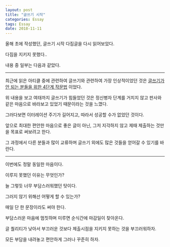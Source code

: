 ```yaml
---
layout: post
title: "글쓰기 시작"
categories: Essay
tags: Essay
date: 2018-11-11
---
```


올해 초에 작성했던, 글쓰기 시작 다짐글을 다시 읽어보았다.

다짐을 지키지 못했다..

내용 중 일부는 다음과 같았다.

---

최근에 읽은 아티클 중에 관련하여 글쓰기와 관련하여 가장 인상적이었던 것은 [글쓰기가 안 되는 분들을 위한 4단계 작문법](https://ppss.kr/archives/16682) 이었다.

위 내용을 보고 여태까지 글쓰기가 힘들었던 것은 정신병자 단계를 거치지 않고 판사와 같은 마음으로 바라보고 있었기 때문이라는 것을 느꼈다.

그러다보면 이터레이션 주기가 길어지고, 따라서 성공할 수가 없었던 것이다.

앞으로 최대한 편안한 마음으로 좋은 글이 아닌, 그저 지각하지 않고 제때 제출하는 것만을 목표로 써보려고 한다.

그 과정에서 다른 분들과 많이 교류하며 글쓰기 외에도 많은 것들을 얻어갈 수 있기를 바란다.

---

이번에도 정말 동일한 마음이다.

이루지 못했던 이유는 무엇인가?

늘 그렇듯 너무 부담스러워했던 탓이다.

그러지 않기 위해선 어떻게 할 수 있는가?

매일 단 한 문장이라도 써야 한다.

부담스러운 마음에 멈칫하며 미루면 순식간에 마감일이 찾아온다.

글 퀄리티가 낮아서 부끄러운 것보다 제출시점을 지키지 못하는 것을 부끄러워하자.

모든 부담을 내려놓고 편안하게 그러나 꾸준히 하자.